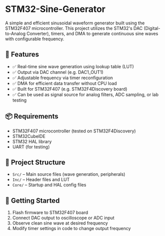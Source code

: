 # STM32-Sine-Generator

A simple and efficient sinusoidal waveform generator built using the STM32F407 microcontroller. This project utilizes the STM32's DAC (Digital-to-Analog Converter), timers, and DMA to generate continuous sine waves with configurable frequency.

## 🔧 Features

- ✅ Real-time sine wave generation using lookup table (LUT)
- ✅ Output via DAC channel (e.g. DAC1_OUT1)
- ✅ Adjustable frequency via timer reconfiguration
- ✅ DMA for efficient data transfer without CPU load
- ✅ Built for STM32F407 (e.g. STM32F4Discovery board)
- ✅ Can be used as signal source for analog filters, ADC sampling, or lab testing

## 📦 Requirements

- STM32F407 microcontroller (tested on STM32F4Discovery)
- STM32CubeIDE
- STM32 HAL library
- UART (for testing)

## 📁 Project Structure

- `Src/` – Main source files (wave generation, peripherals)
- `Inc/` – Header files and LUT
- `Core/` – Startup and HAL config files

## 🚀 Getting Started

1. Flash firmware to STM32F407 board
2. Connect DAC output to oscilloscope or ADC input
3. Observe clean sine wave at desired frequency
4. Modify timer settings in code to change output frequency
